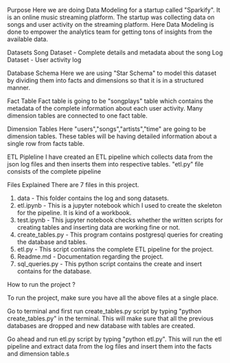 Purpose
Here we are doing Data Modeling for a startup called "Sparkify". It is an online music streaming platform. The startup was collecting data on songs and user activity on the streaming platform. Here Data Modeling is done to empower the analytics team for getting tons of insights from the available data.

Datasets
Song Dataset - Complete details and metadata about the song
Log Dataset - User activity log

Database Schema
Here we are using "Star Schema" to model this dataset by dividing them into facts and dimensions so that it is in a structured manner.

Fact Table
Fact table is going to be "songplays" table which contains the metadata of the complete information about each user activity. Many dimension tables are connected to one fact table.

Dimension Tables
Here "users","songs","artists","time" are going to be dimension tables. These tables will be having detailed information about a single row from facts table.

ETL Pipleline
I have created an ETL pipeline which collects data from the json log files and then inserts them into respective tables. "etl.py" file consists of the complete pipeline

Files Explained
There are 7 files in this project.

1. data - This folder contains the log and song datasets.
2. etl.ipynb - This is a jupyter notebook which I used to create the skeleton for the pipeline. It is kind of a workbook.
3. test.ipynb - This jupyter notebook checks whether the written scripts for creating tables and inserting data are working fine or not.
4. create_tables.py - This program contains postgresql queries for creating the database and tables.
5. etl.py - This script contains the complete ETL pipeline for the project.
6. Readme.md - Documentation regarding the project.
7. sql_queries.py - This python script contains the create and insert contains for the database.

How to run the project ?

To run the project, make sure you have all the above files at a single place.

Go to terminal and first run create_tables.py script by typing "python create_tables.py" in the terminal. This will make sure that all the previous databases are dropped and new database with tables are created.

Go ahead and run etl.py script by typing "python etl.py". This will run the etl pipeline and extract data from the log files and insert them into the facts and dimension table.s